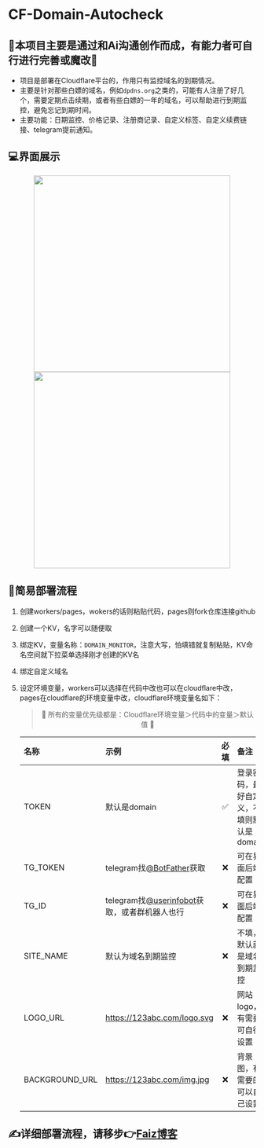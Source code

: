 # CF-Domain-Autocheck

## 🚨本项目主要是通过和Ai沟通创作而成，有能力者可自行进行完善或魔改🚨

* 项目是部署在Cloudflare平台的，作用只有监控域名的到期情况。
* 主要是针对那些白嫖的域名，例如`dpdns.org`之类的，可能有人注册了好几个，需要定期点击续期，或者有些白嫖的一年的域名，可以帮助进行到期监控，避免忘记到期时间。
* 主要功能：日期监控、价格记录、注册商记录、自定义标签、自定义续费链接、telegram提前通知。

## 💻界面展示
<p align="center">
  <img src="[./images/login.png](https://imgr2.952536.xyz/Hexo/Article/PixPin_2025-07-26_23-04-07.png)" width="400" />
  <img src="[./images/webui.png](https://imgr2.952536.xyz/Hexo/Article/PixPin_2025-07-26_23-03-45.png)" width="400" />
</p>

## 🚀简易部署流程
1. 创建workers/pages，wokers的话则粘贴代码，pages则fork仓库连接github
2. 创建一个KV，名字可以随便取
3. 绑定KV，变量名称：`DOMAIN_MONITOR`，注意大写，怕填错就复制粘贴，KV命名空间就下拉菜单选择刚才创建的KV名
4. 绑定自定义域名
5. 设定环境变量，workers可以选择在代码中改也可以在cloudflare中改，pages在cloudflare的环境变量中改，cloudflare环境变量名如下：

    > <center> 🚨 所有的变量优先级都是：Cloudflare环境变量＞代码中的变量＞默认值 🚨 </center>

    | 名称           | 示例                                                                     | 必填 | 备注                                     |
    |:---------------|:-------------------------------------------------------------------------|:----:|:-----------------------------------------|
    | TOKEN          | 默认是domain                                                             |  ✅️   | 登录密码，最好自定义，不填则默认是domain |
    | TG_TOKEN       | telegram找[@BotFather](https://t.me/BotFather)获取                       |  ❌️   | 可在界面后端配置                         |
    | TG_ID          | telegram找[@userinfobot](https://t.me/userinfobot)获取，或者群机器人也行 |  ❌️   | 可在界面后端配置                         |
    | SITE_NAME      | 默认为域名到期监控                                                       |  ❌️   | 不填，默认就是域名到期监控               |
    | LOGO_URL       | https://123abc.com/logo.svg                                              |  ❌️   | 网站logo，有需要可自行设置               |
    | BACKGROUND_URL | https://123abc.com/img.jpg                                               |  ❌️   | 背景图，有需要的可以自己设置             |

## ✍️详细部署流程，请移步👉[Faiz博客](https://blog.faiz.hidns.co/2025/07/26/Domain-AutoCheck%E5%9F%9F%E5%90%8D%E5%88%B0%E6%9C%9F%E7%9B%91%E6%8E%A7/)
